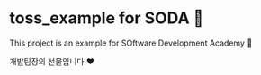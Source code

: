 # toss_example for SODA 🥤

This project is an example for SOftware Development Academy 👑

개발팀장의 선물입니다 ❤
